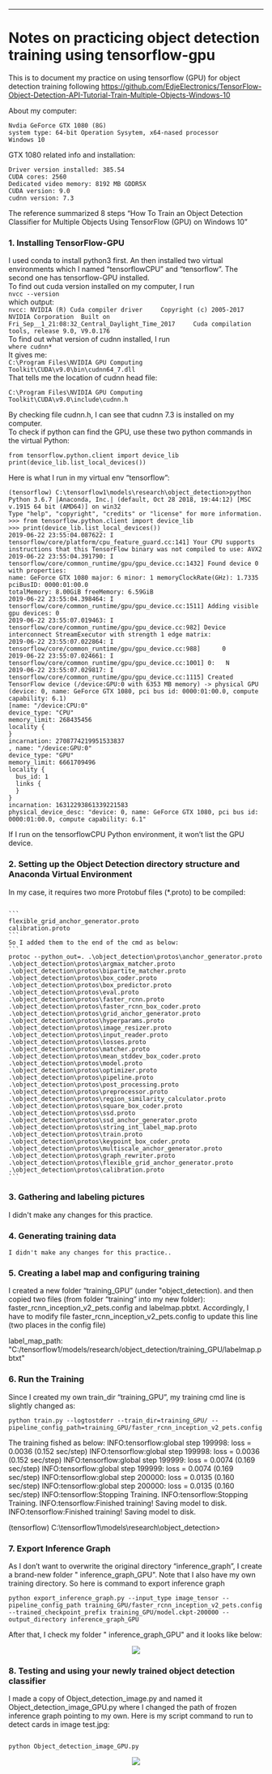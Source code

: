 
---

<h1 id="notes-on-practicing-object-detection-training-using-tensorflow-gpu">Notes on practicing object detection training using tensorflow-gpu</h1>
<p>This is to document my practice on using tensorflow (GPU) for object detection training following <a href="https://github.com/EdjeElectronics/TensorFlow-Object-Detection-API-Tutorial-Train-Multiple-Objects-Windows-10">https://github.com/EdjeElectronics/TensorFlow-Object-Detection-API-Tutorial-Train-Multiple-Objects-Windows-10</a></p>
<p>About my computer:</p>
<pre class=" language-intel"><code class="prism  language-intel">Nvdia GeForce GTX 1080 (8G)
system type: 64-bit Operation Sysytem, x64-nased processor
Windows 10 
</code></pre>
<p>GTX 1080 related info and installation:</p>
<pre><code>Driver version installed: 385.54
CUDA cores: 2560
Dedicated video memory: 8192 MB GDDR5X
CUDA version: 9.0
cudnn version: 7.3
</code></pre>
<p>The reference summarized 8 steps “How To Train an Object Detection Classifier for Multiple Objects Using TensorFlow (GPU) on Windows 10”</p>
<h3 id="installing-tensorflow-gpu">1. Installing TensorFlow-GPU</h3>
<p>I used conda to install python3 first. An then installed two virtual environments which I named  “tensorflowCPU” and “tensorflow”. The second one has tensorflow-GPU installed.<br>
To find out cuda version installed on my computer, I run<br>
<code>nvcc --version</code><br>
which output:<br>
<code>nvcc: NVIDIA (R) Cuda compiler driver 	Copyright (c) 2005-2017 NVIDIA Corporation 	Built on Fri_Sep__1_21:08:32_Central_Daylight_Time_2017 	Cuda compilation tools, release 9.0, V9.0.176</code><br>
To find out what version of cudnn installed, I run<br>
<code>where cudnn*</code><br>
It gives me:<br>
<code>C:\Program Files\NVIDIA GPU Computing Toolkit\CUDA\v9.0\bin\cudnn64_7.dll</code>	<br>
That tells me the location of cudnn head file:</p>
<pre><code>C:\Program Files\NVIDIA GPU Computing Toolkit\CUDA\v9.0\include\cudnn.h
</code></pre>
<p>By checking file cudnn.h, I can see that cudnn 7.3 is installed on my computer.<br>
To check if python can find the GPU, use these two python commands in the virtual Python:</p>
<pre><code>from tensorflow.python.client import device_lib
print(device_lib.list_local_devices())
</code></pre>
<p>Here is what I run in my virtual env “tensorflow”:</p>
<pre><code>(tensorflow) C:\tensorflow1\models\research\object_detection&gt;python
Python 3.6.7 |Anaconda, Inc.| (default, Oct 28 2018, 19:44:12) [MSC v.1915 64 bit (AMD64)] on win32
Type "help", "copyright", "credits" or "license" for more information.
&gt;&gt;&gt; from tensorflow.python.client import device_lib
&gt;&gt;&gt; print(device_lib.list_local_devices())
2019-06-22 23:55:04.087622: I tensorflow/core/platform/cpu_feature_guard.cc:141] Your CPU supports instructions that this TensorFlow binary was not compiled to use: AVX2
2019-06-22 23:55:04.391790: I tensorflow/core/common_runtime/gpu/gpu_device.cc:1432] Found device 0 with properties:
name: GeForce GTX 1080 major: 6 minor: 1 memoryClockRate(GHz): 1.7335
pciBusID: 0000:01:00.0
totalMemory: 8.00GiB freeMemory: 6.59GiB
2019-06-22 23:55:04.398464: I tensorflow/core/common_runtime/gpu/gpu_device.cc:1511] Adding visible gpu devices: 0
2019-06-22 23:55:07.019463: I tensorflow/core/common_runtime/gpu/gpu_device.cc:982] Device interconnect StreamExecutor with strength 1 edge matrix:
2019-06-22 23:55:07.022864: I tensorflow/core/common_runtime/gpu/gpu_device.cc:988]      0
2019-06-22 23:55:07.024661: I tensorflow/core/common_runtime/gpu/gpu_device.cc:1001] 0:   N
2019-06-22 23:55:07.029817: I tensorflow/core/common_runtime/gpu/gpu_device.cc:1115] Created TensorFlow device (/device:GPU:0 with 6353 MB memory) -&gt; physical GPU (device: 0, name: GeForce GTX 1080, pci bus id: 0000:01:00.0, compute capability: 6.1)
[name: "/device:CPU:0"
device_type: "CPU"
memory_limit: 268435456
locality {
}
incarnation: 2708774219951533837
, name: "/device:GPU:0"
device_type: "GPU"
memory_limit: 6661709496
locality {
  bus_id: 1
  links {
  }
}
incarnation: 16312293861339221583
physical_device_desc: "device: 0, name: GeForce GTX 1080, pci bus id: 0000:01:00.0, compute capability: 6.1"
</code></pre>
<p>If I run on the tensorflowCPU Python environment, it won’t list the GPU device.</p>
<h3 id="setting-up-the-object-detection-directory-structure-and-anaconda-virtual-environment">2. Setting up the Object Detection directory structure and Anaconda Virtual Environment</h3>
<p>In my case, it requires two more Protobuf files (*.proto) to be compiled: </p>
<pre><code>
```
flexible_grid_anchor_generator.proto 
calibration.proto
``` 
So I added them to the end of the cmd as below:
```
protoc --python_out=. .\object_detection\protos\anchor_generator.proto .\object_detection\protos\argmax_matcher.proto .\object_detection\protos\bipartite_matcher.proto .\object_detection\protos\box_coder.proto .\object_detection\protos\box_predictor.proto .\object_detection\protos\eval.proto .\object_detection\protos\faster_rcnn.proto .\object_detection\protos\faster_rcnn_box_coder.proto .\object_detection\protos\grid_anchor_generator.proto .\object_detection\protos\hyperparams.proto .\object_detection\protos\image_resizer.proto .\object_detection\protos\input_reader.proto .\object_detection\protos\losses.proto .\object_detection\protos\matcher.proto .\object_detection\protos\mean_stddev_box_coder.proto .\object_detection\protos\model.proto .\object_detection\protos\optimizer.proto .\object_detection\protos\pipeline.proto .\object_detection\protos\post_processing.proto .\object_detection\protos\preprocessor.proto .\object_detection\protos\region_similarity_calculator.proto .\object_detection\protos\square_box_coder.proto .\object_detection\protos\ssd.proto .\object_detection\protos\ssd_anchor_generator.proto .\object_detection\protos\string_int_label_map.proto .\object_detection\protos\train.proto .\object_detection\protos\keypoint_box_coder.proto .\object_detection\protos\multiscale_anchor_generator.proto .\object_detection\protos\graph_rewriter.proto .\object_detection\protos\flexible_grid_anchor_generator.proto .\object_detection\protos\calibration.proto
```
</code></pre>
<h3 id="gathering-and-labeling-pictures">3. Gathering and labeling pictures</h3>
<p>I didn't make any changes for this practice.<p/>
<h3 id="generating-training-data">4. Generating training data</h3>
<pre><code>I didn't make any changes for this practice..
</code></pre>
<h3 id="creating-a-label-map-and-configuring-training">5. Creating a label map and configuring training</h3>
<p>I created a new folder “training_GPU” (under "object_detection). and then copied two files (from folder “training” into my new folder): faster_rcnn_inception_v2_pets.config and labelmap.pbtxt. Accordingly, I have to modify file faster_rcnn_inception_v2_pets.config to update this line (two places in the config file) </p>
</code></pre>
  label_map_path: "C:/tensorflow1/models/research/object_detection/training_GPU/labelmap.pbtxt"
</code></pre> 
<h3 id="run-the-training">6. Run the Training</h3>
<p>Since I created my own train_dir “training_GPU”, my training cmd line is slightly changed as:</p>
<pre><code>python train.py --logtostderr --train_dir=training_GPU/ --pipeline_config_path=training_GPU/faster_rcnn_inception_v2_pets.config
</code></pre>
<p>
The training fished as below:
INFO:tensorflow:global step 199998: loss = 0.0036 (0.152 sec/step)
INFO:tensorflow:global step 199998: loss = 0.0036 (0.152 sec/step)
INFO:tensorflow:global step 199999: loss = 0.0074 (0.169 sec/step)
INFO:tensorflow:global step 199999: loss = 0.0074 (0.169 sec/step)
INFO:tensorflow:global step 200000: loss = 0.0135 (0.160 sec/step)
INFO:tensorflow:global step 200000: loss = 0.0135 (0.160 sec/step)
INFO:tensorflow:Stopping Training.
INFO:tensorflow:Stopping Training.
INFO:tensorflow:Finished training! Saving model to disk.
INFO:tensorflow:Finished training! Saving model to disk.

(tensorflow) C:\tensorflow1\models\research\object_detection>
</p>
<h3 id="export-inference-graph">7. Export Inference Graph</h3>
<p>As I don’t want to overwrite the original  directory “inference_graph”, I create a brand-new folder " inference_graph_GPU". Note that I also have my own training directory. So here is command to export inference graph</p>
<pre><code>python export_inference_graph.py --input_type image_tensor --pipeline_config_path training_GPU/faster_rcnn_inception_v2_pets.config --trained_checkpoint_prefix training_GPU/model.ckpt-200000 --output_directory inference_graph_GPU
</code></pre>
<p>After that, I check my folder " inference_graph_GPU" and it looks like below:</p>
<p align="center">
  <img src="images/frozen_inference_graph.png">
</p>
<h3 id="testing-and-using-your-newly-trained-object-detection-classifier">8. Testing and using your newly trained object detection classifier</h3>
<p>I made a copy of Object_detection_image.py and named it Object_detection_image_GPU.py where I changed the path of frozen inference graph pointing to my own. Here is my script command to run to detect cards in image test.jpg:  </p>
<pre><code>
python Object_detection_image_GPU.py
</code></pre>
<p align="center">
  <img src="images/TestResults.png">
</p>
